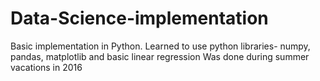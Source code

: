 # Data-Science-implementation
Basic implementation in Python. Learned to use python libraries- numpy, pandas, matplotlib and basic linear regression
Was done during summer vacations in 2016
